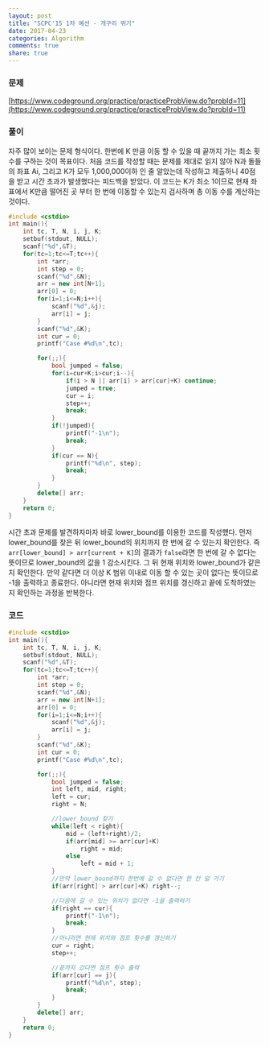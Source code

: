 ```yaml
---
layout: post
title: "SCPC'15 1차 예선 - 개구리 뛰기"
date: 2017-04-23
categories: Algorithm
comments: true
share: true
---
```


### 문제
[https://www.codeground.org/practice/practiceProbView.do?probId=11](https://www.codeground.org/practice/practiceProbView.do?probId=11)

### 풀이
자주 많이 보이는 문제 형식이다. 한번에 K 만큼 이동 할 수 있을 때 끝까지 가는 최소 횟수를 구하는 것이 목표이다. 처음 코드를 작성할 때는 문제를 제대로 읽지 않아 N과 돌들의 좌표 Ai, 그리고 K가 모두 1,000,000이하 인 줄 알았는데 작성하고 제출하니 40점을 받고 시간 초과가 발생했다는 피드백을 받았다. 이 코드는 K가 최소 1이므로 현재 좌표에서 K만큼 떨어진 곳 부터 한 번에 이동할 수 있는지 검사하며 총 이동 수를 계산하는 것이다.

```cpp
#include <cstdio>
int main(){
    int tc, T, N, i, j, K;
    setbuf(stdout, NULL);
    scanf("%d",&T);
    for(tc=1;tc<=T;tc++){
        int *arr;
        int step = 0;
        scanf("%d",&N);
        arr = new int[N+1];
        arr[0] = 0;
        for(i=1;i<=N;i++){
            scanf("%d",&j);
            arr[i] = j;
        }
        scanf("%d",&K);
        int cur = 0;
        printf("Case #%d\n",tc);

        for(;;){
            bool jumped = false;
            for(i=cur+K;i>cur;i--){
                if(i > N || arr[i] > arr[cur]+K) continue;
                jumped = true;
                cur = i;
                step++;
                break;
            }
            if(!jumped){
                printf("-1\n");
                break;
            }
            if(cur == N){
                printf("%d\n", step);
                break;
            }
        }
        delete[] arr;
    }
    return 0;
}
```

시간 초과 문제를 발견하자마자 바로 lower\_bound를 이용한 코드를 작성헀다. 먼저 lower\_bound를 찾은 뒤 lower\_bound의 위치까지 한 번에 갈 수 있는지 확인한다. 즉 `arr[lower_bound] > arr[current + K]`의 결과가 `false`라면 한 번에 갈 수 없다는 뜻이므로 lower\_bound의 값을 1 감소시킨다. 그 뒤 현재 위치와 lower\_bound가 같은지 확인한다. 만약 같다면 더 이상 K 범위 이내로 이동 할 수 있는 곳이 없다는 뜻이므로 -1을 출력하고 종료한다. 아니라면 현재 위치와 점프 위치를 갱신하고 끝에 도착하였는지 확인하는 과정을 반복한다.

### 코드

```cpp
#include <cstdio>
int main(){
    int tc, T, N, i, j, K;
    setbuf(stdout, NULL);
    scanf("%d",&T);
    for(tc=1;tc<=T;tc++){
        int *arr;
        int step = 0;
        scanf("%d",&N);
        arr = new int[N+1];
        arr[0] = 0;
        for(i=1;i<=N;i++){
            scanf("%d",&j);
            arr[i] = j;
        }
        scanf("%d",&K);
        int cur = 0;
        printf("Case #%d\n",tc);

        for(;;){
            bool jumped = false;
            int left, mid, right;
            left = cur;
            right = N;

            //lower_bound 찾기
            while(left < right){
                mid = (left+right)/2;
                if(arr[mid] >= arr[cur]+K)
                    right = mid;
                else
                    left = mid + 1;
            }
            //만약 lower_bound까지 한번에 갈 수 없다면 한 칸 덜 가기
            if(arr[right] > arr[cur]+K) right--;

            //다음에 갈 수 있는 위치가 없다면 -1을 출력하기
            if(right == cur){
                printf("-1\n");
                break;
            }
            //아니라면 현재 위치와 점프 횟수를 갱신하기
            cur = right;
            step++;

            //끝까지 갔다면 점프 횟수 출력
            if(arr[cur] == j){
                printf("%d\n", step);
                break;
            }
        }
        delete[] arr;
    }
    return 0;
}
```
